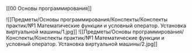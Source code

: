 [[00 Основы программирования]]

![[Предметы/Основы программирования/Конспекты/Конспекты практик/№1 Математические функции и условный оператор. Установка виртуальной машины/1.jpg]]
![[Предметы/Основы программирования/Конспекты/Конспекты практик/№1 Математические функции и условный оператор. Установка виртуальной машины/2.jpg]]